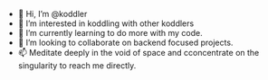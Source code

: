 - 👋 Hi, I’m @koddler
- 👀 I’m interested in koddling with other koddlers
- 🌱 I’m currently learning to do more with my code.
- 💞️ I’m looking to collaborate on backend focused projects.
- 📫 Meditate deeply in the void of space and cconcentrate on the singularity to reach me directly.

<!---
koddler/koddler is a ✨ special ✨ repository because its `README.md` (this file) appears on your GitHub profile.
You can click the Preview link to take a look at your changes.
--->
